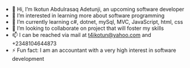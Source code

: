 - 👋 Hi, I’m Ikotun Abdulrasaq Adetunji, an upcoming software developer
- 👀 I’m interested in learning more about software programming
- 🌱 I’m currently learning c#, dotnet, mySql, MVC, JavaScript, html, css
- 💞️ I’m looking to collaborate on project that will foster my skills
- 📫 I can be reached via mail at t4ikotun@yahoo.com and +2348104644873
- ⚡ Fun fact: I am an accountant with a very high interest in software development

<!---
IkotunAA/IkotunAA is a ✨ special ✨ repository because its `README.md` (this file) appears on your GitHub profile.
You can click the Preview link to take a look at your changes.
--->
